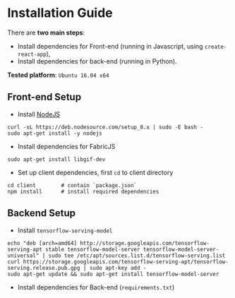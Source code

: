 # Installation Guide

There are **two main steps**: 
  * Install dependencies for Front-end (running in Javascript, using `create-react-app`), 
  * Install dependencies for back-end (running in Python).

**Tested platform**:  `Ubuntu 16.04 x64`

##  Front-end Setup
* Install [NodeJS](https://nodejs.org/en/download/package-manager/#debian-and-ubuntu-based-linux-distributions)
```shell
curl -sL https://deb.nodesource.com/setup_8.x | sudo -E bash -
sudo apt-get install -y nodejs
```

* Install dependencies for FabricJS
```shell
sudo apt-get install libgif-dev
```
* Set up client dependencies, first `cd` to client directory
```
cd client        # contain `package.json`
npm install      # install required dependencies
```

## Backend Setup

* Install `tensorflow-serving-model`
```shell
echo "deb [arch=amd64] http://storage.googleapis.com/tensorflow-serving-apt stable tensorflow-model-server tensorflow-model-server-universal" | sudo tee /etc/apt/sources.list.d/tensorflow-serving.list
curl https://storage.googleapis.com/tensorflow-serving-apt/tensorflow-serving.release.pub.gpg | sudo apt-key add -
sudo apt-get update && sudo apt-get install tensorflow-model-server
```

* Install dependencies for Back-end (`requirements.txt`)
```shell
```

